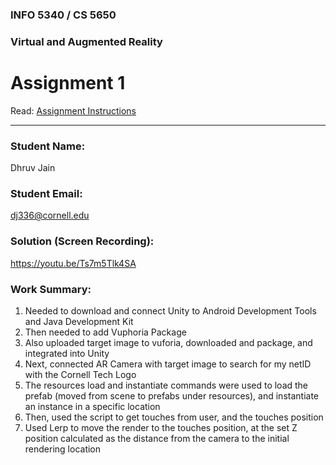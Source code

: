### INFO 5340 / CS 5650
### Virtual and Augmented Reality 
# Assignment 1

Read: [Assignment Instructions](https://docs.google.com/document/d/1CYpsJIGUkey1Uv66yluL_4HWVkHrpCqxaTbYRtdna0g/edit?usp=sharing "Detailed Assignment Instructions")

<hr>

### Student Name:

Dhruv Jain

### Student Email:

dj336@cornell.edu

### Solution (Screen Recording):

https://youtu.be/Ts7m5Tlk4SA

### Work Summary:

1. Needed to download and connect Unity to Android Development Tools and Java Development Kit
2. Then needed to add Vuphoria Package
3. Also uploaded target image to vuforia, downloaded and package, and integrated into Unity
4. Next, connected AR Camera with target image to search for my netID with the Cornell Tech Logo
5. The resources load and instantiate commands were used to load the prefab (moved from scene to prefabs under resources), and instantiate an instance in a specific location
6. Then, used the script to get touches from user, and the touches position
7. Used Lerp to move the render to the touches position, at the set Z position calculated as the distance from the camera to the initial rendering location
